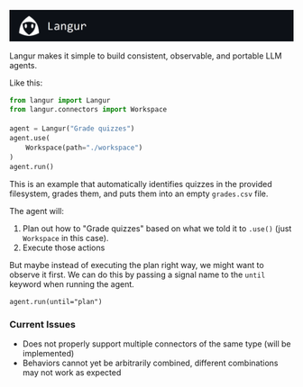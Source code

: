 ![](static/header.png)

Langur makes it simple to build consistent, observable, and portable LLM agents.

Like this:
```python
from langur import Langur
from langur.connectors import Workspace

agent = Langur("Grade quizzes")
agent.use(
    Workspace(path="./workspace")
)
agent.run()
```
This is an example that automatically identifies quizzes in the provided filesystem, grades them, and puts them into an empty `grades.csv` file.

The agent will:
1. Plan out how to "Grade quizzes" based on what we told it to `.use()` (just `Workspace` in this case).
2. Execute those actions

But maybe instead of executing the plan right way, we might want to observe it first. We can do this by passing a signal name to the `until` keyword when running the agent.
```
agent.run(until="plan")
```

### Current Issues
- Does not properly support multiple connectors of the same type (will be implemented)
- Behaviors cannot yet be arbitrarily combined, different combinations may not work as expected
